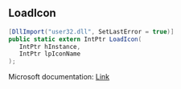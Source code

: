 ## LoadIcon

```csharp
[DllImport("user32.dll", SetLastError = true)]
public static extern IntPtr LoadIcon(
   IntPtr hInstance,
   IntPtr lpIconName
);
```

Microsoft documentation: [Link](https://docs.microsoft.com/en-us/windows/win32/api/winuser/nf-winuser-loadiconw)

